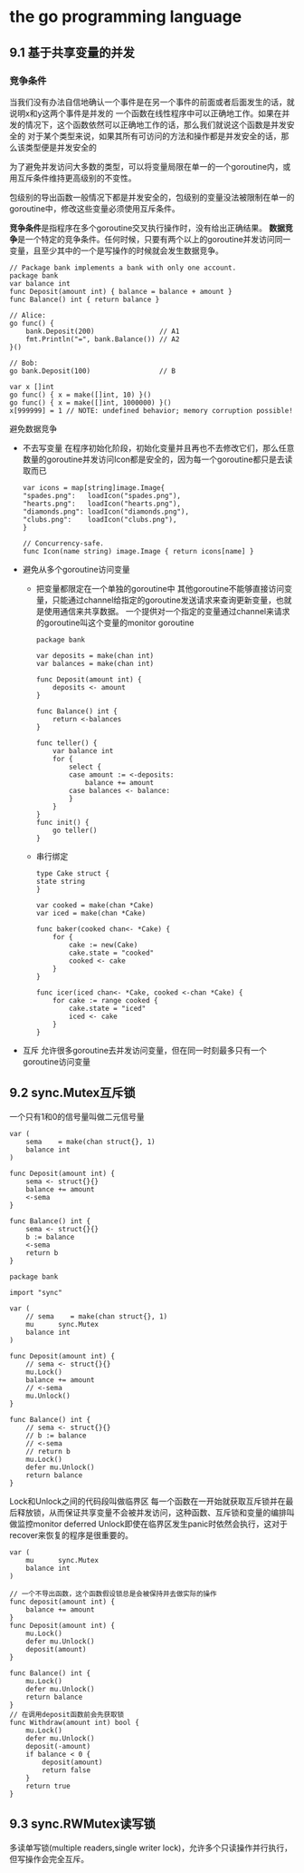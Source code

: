 # the go programming language

## 9.1 基于共享变量的并发

### 竞争条件
当我们没有办法自信地确认一个事件是在另一个事件的前面或者后面发生的话，就说明x和y这两个事件是并发的
一个函数在线性程序中可以正确地工作。如果在并发的情况下，这个函数依然可以正确地工作的话，那么我们就说这个函数是并发安全的
对于某个类型来说，如果其所有可访问的方法和操作都是并发安全的话，那么该类型便是并发安全的

为了避免并发访问大多数的类型，可以将变量局限在单一的一个goroutine内，或用互斥条件维持更高级别的不变性。

包级别的导出函数一般情况下都是并发安全的，包级别的变量没法被限制在单一的goroutine中，修改这些变量必须使用互斥条件。

**竞争条件**是指程序在多个goroutine交叉执行操作时，没有给出正确结果。
**数据竞争**是一个特定的竞争条件。任何时候，只要有两个以上的goroutine并发访问同一变量，且至少其中的一个是写操作的时候就会发生数据竞争。

```
// Package bank implements a bank with only one account.
package bank
var balance int
func Deposit(amount int) { balance = balance + amount }
func Balance() int { return balance }

// Alice:
go func() {
    bank.Deposit(200)                // A1
    fmt.Println("=", bank.Balance()) // A2
}()

// Bob:
go bank.Deposit(100)                 // B
```

```
var x []int
go func() { x = make([]int, 10) }()
go func() { x = make([]int, 1000000) }()
x[999999] = 1 // NOTE: undefined behavior; memory corruption possible!
```

避免数据竞争
* 不去写变量
    在程序初始化阶段，初始化变量并且再也不去修改它们，那么任意数量的goroutine并发访问Icon都是安全的，因为每一个goroutine都只是去读取而已

    ```
    var icons = map[string]image.Image{
    "spades.png":   loadIcon("spades.png"),
    "hearts.png":   loadIcon("hearts.png"),
    "diamonds.png": loadIcon("diamonds.png"),
    "clubs.png":    loadIcon("clubs.png"),
    }

    // Concurrency-safe.
    func Icon(name string) image.Image { return icons[name] }
    ```

* 避免从多个goroutine访问变量
    * 把变量都限定在一个单独的goroutine中
        其他goroutine不能够直接访问变量，只能通过channel给指定的goroutine发送请求来查询更新变量，也就是使用通信来共享数据。
        一个提供对一个指定的变量通过channel来请求的goroutine叫这个变量的monitor goroutine
        ```
        package bank

        var deposits = make(chan int)
        var balances = make(chan int)

        func Deposit(amount int) {
            deposits <- amount
        }

        func Balance() int {
            return <-balances
        }

        func teller() {
            var balance int
            for {
                select {
                case amount := <-deposits:
                    balance += amount
                case balances <- balance:
                }
            }
        }
        func init() {
            go teller()
        }
        ```

    * 串行绑定
        ```
        type Cake struct {
        state string
        }

        var cooked = make(chan *Cake)
        var iced = make(chan *Cake)

        func baker(cooked chan<- *Cake) {
            for {
                cake := new(Cake)
                cake.state = "cooked"
                cooked <- cake
            }
        }

        func icer(iced chan<- *Cake, cooked <-chan *Cake) {
            for cake := range cooked {
                cake.state = "iced"
                iced <- cake
            }
        }
        ```

* 互斥
    允许很多goroutine去并发访问变量，但在同一时刻最多只有一个goroutine访问变量

## 9.2 sync.Mutex互斥锁
一个只有1和0的信号量叫做二元信号量
```
var (
	sema    = make(chan struct{}, 1)
	balance int
)

func Deposit(amount int) {
	sema <- struct{}{}
	balance += amount
	<-sema
}

func Balance() int {
	sema <- struct{}{}
	b := balance
	<-sema
	return b
}
```
```
package bank

import "sync"

var (
	// sema    = make(chan struct{}, 1)
	mu      sync.Mutex
	balance int
)

func Deposit(amount int) {
	// sema <- struct{}{}
	mu.Lock()
	balance += amount
	// <-sema
	mu.Unlock()
}

func Balance() int {
	// sema <- struct{}{}
	// b := balance
	// <-sema
	// return b
	mu.Lock()
	defer mu.Unlock()
	return balance
}
```

Lock和Unlock之间的代码段叫做临界区
每一个函数在一开始就获取互斥锁并在最后释放锁，从而保证共享变量不会被并发访问，这种函数、互斥锁和变量的编排叫做监控monitor
deferred Unlock即使在临界区发生panic时依然会执行，这对于recover来恢复的程序是很重要的。
```
var (
	mu      sync.Mutex
	balance int
)

// 一个不导出函数，这个函数假设锁总是会被保持并去做实际的操作
func deposit(amount int) {
	balance += amount
}
func Deposit(amount int) {
	mu.Lock()
	defer mu.Unlock()
	deposit(amount)
}

func Balance() int {
	mu.Lock()
	defer mu.Unlock()
	return balance
}
// 在调用deposit函数前会先获取锁
func Withdraw(amount int) bool {
	mu.Lock()
	defer mu.Unlock()
	deposit(-amount)
	if balance < 0 {
		deposit(amount)
		return false
	}
	return true
}
```

## 9.3 sync.RWMutex读写锁

多读单写锁(multiple readers,single writer lock)，允许多个只读操作并行执行，但写操作会完全互斥。
